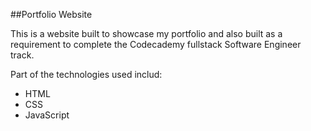 ##Portfolio Website

This is a website built to showcase my portfolio and also built as a requirement to complete the Codecademy fullstack Software Engineer track.

Part of the technologies used includ:
  - HTML
  - CSS
  - JavaScript
